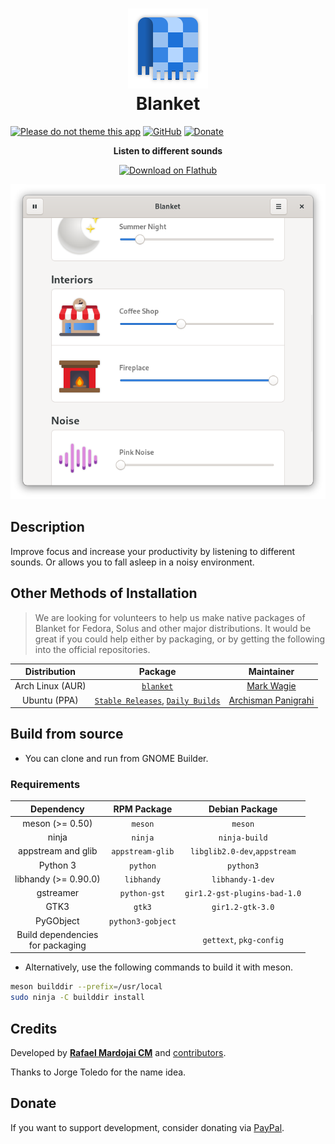 <h1 align="center">
	<img src="brand/logo.svg" alt="Blanket" width="128" height="128"/><br>
	Blanket
</h1>

[![Please do not theme this app](https://stopthemingmy.app/badge.svg)](https://stopthemingmy.app) 
[![GitHub](https://img.shields.io/github/license/rafaelmardojai/blanket.svg)](https://github.com/rafaelmardojai/blanket/blob/master/COPYING)
[![Donate](https://img.shields.io/badge/PayPal-Donate-gray.svg?style=flat&logo=paypal&colorA=0071bb&logoColor=fff)](https://paypal.me/RafaelMardojaiCM)

<p align="center"><strong>Listen to different sounds</strong></p>

<p align="center">
  <a href="https://flathub.org/apps/details/com.rafaelmardojai.Blanket"><img width="200" alt="Download on Flathub" src="https://flathub.org/assets/badges/flathub-badge-en.png"/></a>
</p>

<p align="center">
  <img src="brand/screenshot-1.png"/>
</p>


## Description
Improve focus and increase your productivity by listening to different sounds. Or allows you to fall asleep in a noisy environment.

## Other Methods of Installation
> We are looking for volunteers to help us make native packages of Blanket for Fedora, Solus and other major distributions. It would be great if you could help either by packaging, or by getting the following into the official repositories.

| Distribution | Package | Maintainer |
|:-:|:-:|:-:|
| Arch Linux (AUR) | [`blanket`](https://aur.archlinux.org/packages/blanket) | [Mark Wagie](https://github.com/yochananmarqos) |
| Ubuntu (PPA) | [`Stable Releases`](https://launchpad.net/~apandada1/+archive/ubuntu/blanket), [`Daily Builds`](https://launchpad.net/~apandada1/+archive/ubuntu/blanket-daily) | [Archisman Panigrahi](https://github.com/apandada1) |

## Build from source

- You can clone and run from GNOME Builder.

### Requirements

| Dependency | RPM Package | Debian Package |
|:-:|:-:|:-:|
| meson (>= 0.50) | `meson` | `meson` |
| ninja | `ninja` | `ninja-build` |
| appstream and glib | `appstream-glib` | `libglib2.0-dev`,`appstream` |
| Python 3 | `python` | `python3` |
| libhandy (>= 0.90.0) | `libhandy` | `libhandy-1-dev` |
| gstreamer | `python-gst` | `gir1.2-gst-plugins-bad-1.0` |
| GTK3 | `gtk3` | `gir1.2-gtk-3.0` |
| PyGObject  | `python3-gobject` |  |
| Build dependencies <br>for packaging |  | `gettext`, `pkg-config` |


- Alternatively, use the following commands to build it with meson.
```bash
meson builddir --prefix=/usr/local
sudo ninja -C builddir install
```
## Credits
Developed by **[Rafael Mardojai CM](https://github.com/rafaelmardojai)** and [contributors](https://github.com/rafaelmardojai/blanket/graphs/contributors).

Thanks to Jorge Toledo for the name idea.

## Donate
If you want to support development, consider donating via [PayPal](https://paypal.me/RafaelMardojaiCM).

